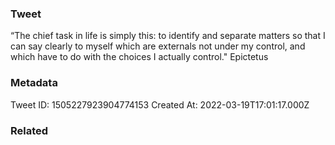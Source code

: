 ### Tweet
“The chief task in life is simply this: to identify and separate matters so that I can say clearly to myself which are externals not under my control, and which have to do with the choices I actually control." Epictetus

### Metadata
Tweet ID: 1505227923904774153
Created At: 2022-03-19T17:01:17.000Z

### Related

